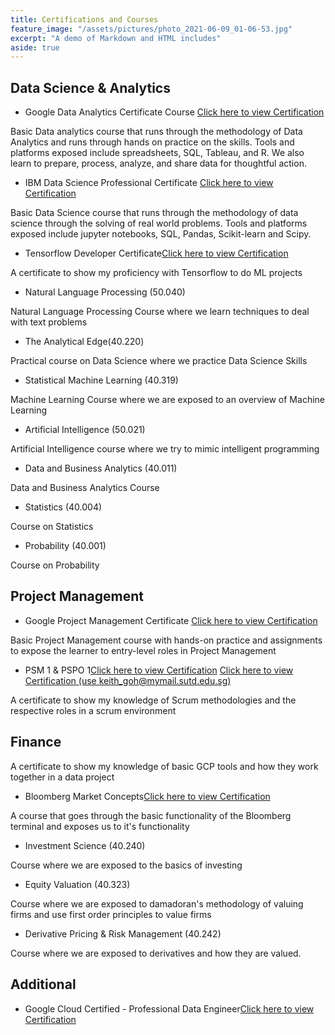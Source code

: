 ```yaml
---
title: Certifications and Courses   
feature_image: "/assets/pictures/photo_2021-06-09_01-06-53.jpg"
excerpt: "A demo of Markdown and HTML includes"
aside: true
---
```

## Data Science & Analytics
* Google Data Analytics Certificate
Course [Click here to view Certification](https://www.credly.com/badges/098c7413-b489-4d31-b6a1-0dc9e79ee982?source=linked_in_profile) 

Basic Data analytics course that runs through the methodology of Data Analytics and runs through hands on practice on the skills. Tools and platforms exposed include spreadsheets, SQL, Tableau, and R. We also learn to prepare, process, analyze, and share data for thoughtful action.
* IBM Data Science Professional Certificate [Click here to view Certification](https://www.credly.com/badges/c7bb08f6-7d7f-492a-b967-e97712e8d970/linked_in_profile) 

Basic Data Science course that runs through the methodology of data science through the solving of real world problems. Tools and platforms exposed include jupyter notebooks, SQL, Pandas, Scikit-learn and Scipy.


* Tensorflow Developer Certificate[Click here to view Certification](https://www.credential.net/c0462895-16cb-4f5f-b2c9-90e1d3a32de9#gs.2uaok9) 

A certificate to show my proficiency with Tensorflow to do ML projects

* Natural Language Processing (50.040)

Natural Language Processing Course where we learn techniques to deal with text problems
* The Analytical Edge(40.220)

Practical course on Data Science where we practice Data Science Skills
* Statistical Machine Learning (40.319)

Machine Learning Course where we are exposed to an overview of Machine Learning
* Artificial Intelligence (50.021)

Artificial Intelligence course where we try to mimic intelligent programming
* Data and Business Analytics (40.011)

Data and Business Analytics Course
* Statistics (40.004)

Course on Statistics
* Probability (40.001)

Course on Probability
## Project Management
* Google Project Management Certificate [Click here to view Certification](https://www.credly.com/badges/86038e1e-27ba-4f9f-b4e4-32a27efb0e1d?source=linked_in_profile) 

Basic Project Management course with hands-on practice and assignments to expose the learner to entry-level roles in Project Management

* PSM 1 & PSPO 1[Click here to view Certification](https://www.scrum.org/certificates/553335) [Click here to view Certification (use keith_goh@mymail.sutd.edu.sg)](https://www.scrum.org/certificates/553758) 

A certificate to show my knowledge of Scrum methodologies and the respective roles in a scrum environment

## Finance

A certificate to show my knowledge of basic GCP tools and how they work together in a data project
* Bloomberg Market Concepts[Click here to view Certification](https://www.credential.net/fm8j0dzh) 

A course that goes through the basic functionality of the Bloomberg terminal and exposes us to it's functionality

* Investment Science (40.240)

Course where we are exposed to the basics of investing
* Equity Valuation (40.323)

Course where we are exposed to damadoran's methodology of valuing firms and use first order principles to value firms
* Derivative Pricing & Risk Management (40.242)

Course where we are exposed to derivatives and how they are valued.

## Additional

* Google Cloud Certified - Professional Data Engineer[Click here to view Certification](https://www.credential.net/fm8j0dzh) 

